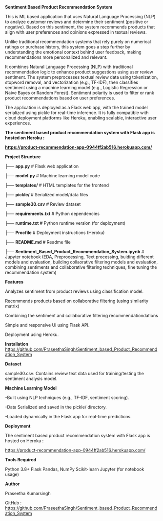 **Sentiment Based Product Recommendation System**

This is ML based application that uses Natural Language Processing (NLP) to analyze customer reviews and determine their sentiment (positive or negative). Based on this sentiment, the system recommends products that align with user preferences and opinions expressed in textual reviews.

Unlike traditional recommendation systems that rely purely on numerical ratings or purchase history, this system goes a step further by understanding the emotional context behind user feedback, making recommendations more personalized and relevant.

It combines Natural Language Processing (NLP) with traditional recommendation logic to enhance product suggestions using user review sentiment. The system preprocesses textual review data using tokenization, stopword removal, and vectorization (e.g., TF-IDF), then classifies sentiment using a machine learning model (e.g., Logistic Regression or Naive Bayes or Random Forest). Sentiment polarity is used to filter or rank product recommendations based on user preferences.

The application is deployed as a Flask web app, with the trained model serialized using pickle for real-time inference. It is fully compatible with cloud deployment platforms like Heroku, enabling scalable, interactive user experiences.

**The sentiment based product recommendation system with Flask app is hosted on Heroku :**

**https://product-recommendation-app-0944ff2ab516.herokuapp.com/**

**Project Structure**

├── **app.py**                          # Flask web application

├── **model.py**                        # Machine learning model code

├── **templates/**                      # HTML templates for the frontend

├── **pickle/**                         # Serialized model/data files

├── **sample30.csv**                    # Review dataset

├── **requirements.txt**                # Python dependencies

├── **runtime.txt**                     # Python runtime version (for deployment)

├── **Procfile**                        # Deployment instructions (Heroku)

├── **README.md**                       # Readme file

├── **Sentiment_Based_Product_Recommendation_System.ipynb** 
                                         # Jupyter notebook (EDA, Preprocessing, Text processing, buiding different models                                               and evaluation, building collaorative filtering models and evaluation, combining                                              sentiments and collaborative filtering techniques, fine tuning the recommendation                                             system)

**Features**

Analyzes sentiment from product reviews using classification model.

Recommends products based on collaborative filtering (using similarity matrix) 

Combining the sentiment and collaborative filtering recommendationdations

Simple and responsive UI using Flask API.

Deployment using Heroku.

**Installation**
https://github.com/PraseethaSingh/Sentiment_based_Product_Recommendation_System

**Dataset**

sample30.csv: Contains review text data used for training/testing the sentiment analysis model.

**Machine Learning Model**

-Built using NLP techniques (e.g., TF-IDF, sentiment scoring).

-Data Serialized and saved in the pickle/ directory.

-Loaded dynamically in the Flask app for real-time predictions.

**Deployment**

The sentiment based product recommendation system with Flask app is hosted on Heroku :
 
 https://product-recommendation-app-0944ff2ab516.herokuapp.com/

**Tools Required**

Python 3.8+
Flask
Pandas, NumPy
Scikit-learn
Jupyter (for notebook usage)

**Author**

Praseetha Kumarsingh

GitHub : https://github.com/PraseethaSingh/Sentiment_based_Product_Recommendation_System



 

